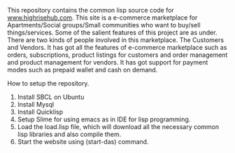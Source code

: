 This repository contains the common lisp source code for www.highrisehub.com. This site is a e-commerce marketplace for Apartments/Social groups/Small communities who want to buy/sell things/services. Some of the salient features of this project are as under. There are two kinds of people involved in this marketplace. The Customers and Vendors. It has got all the features of e-commerce marketplace such as orders, subscriptions, product listings for customers and order management and product management for vendors. It has got support for payment modes such as prepaid wallet and cash on demand. 

How to setup the repository. 

1) Install SBCL on Ubuntu
2) Install Mysql
3) Install Quicklisp
3) Setup Slime for using emacs as in IDE for lisp programming. 
5) Load the load.lisp file, which will download all the necessary common lisp libraries and also compile them. 
6) Start the website using (start-das) command. 




